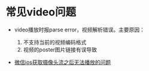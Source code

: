 # 常见video问题

- video播放时报parse error，视频解析错误。主要原因：
  1. 不支持当前的视频编码格式
  2. 视频的poster图片链接有误导致

- [微信ios获取摄像头流之后无法播放的问题](https://developers.weixin.qq.com/community/develop/doc/000aeea174ce30dac64c101dc57000)
